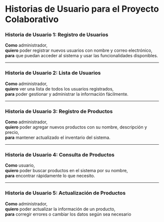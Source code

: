 # Historias de Usuario para el Proyecto Colaborativo

### Historia de Usuario 1: Registro de Usuarios

**Como** administrador,  
**quiero** poder registrar nuevos usuarios con nombre y correo electrónico,  
**para** que puedan acceder al sistema y usar las funcionalidades disponibles.

---

### Historia de Usuario 2: Lista de Usuarios

**Como** administrador,  
**quiero** ver una lista de todos los usuarios registrados,  
**para** poder gestionar y administrar la información fácilmente.

---

### Historia de Usuario 3: Registro de Productos

**Como** administrador,  
**quiero** poder agregar nuevos productos con su nombre, descripción y precio,  
**para** mantener actualizado el inventario del sistema.

---

### Historia de Usuario 4: Consulta de Productos

**Como** usuario,  
**quiero** poder buscar productos en el sistema por su nombre,  
**para** encontrar rápidamente lo que necesito.

---

### Historia de Usuario 5: Actualización de Productos

**Como** administrador,  
**quiero** poder actualizar la información de un producto,  
**para** corregir errores o cambiar los datos según sea necesario